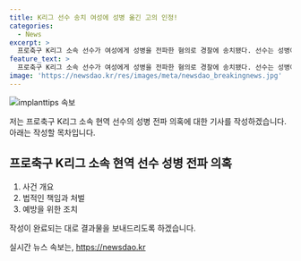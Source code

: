 ```yaml
---
title: K리그 선수 송치 여성에 성병 옮긴 고의 인정!
categories:
  - News
excerpt: >
  프로축구 K리그 소속 선수가 여성에게 성병을 전파한 혐의로 경찰에 송치됐다. 선수는 성병에 감염된 상태임에도 불구하고 성관계를 갖어 병을 전파한 것으로 알려졌다. 경찰은 선수에 대해 상해 혐의를 적용하고, 미필적 고의를 인정한 상태다. 프로축구 K리그 관련 더 많은 소식을 원한다면, 서승택 기자(taxi226@yna.co.kr)에게 문의하면 된다. #프로축구 #K리그 #시흥경찰서
feature_text: >
  프로축구 K리그 소속 선수가 여성에게 성병을 전파한 혐의로 경찰에 송치됐다. 선수는 성병에 감염된 상태임에도 불구하고 성관계를 갖어 병을 전파한 것으로 알려졌다. 경찰은 선수에 대해 상해 혐의를 적용하고, 미필적 고의를 인정한 상태다. 프로축구 K리그 관련 더 많은 소식을 원한다면, 서승택 기자(taxi226@yna.co.kr)에게 문의하면 된다. #프로축구 #K리그 #시흥경찰서
image: 'https://newsdao.kr/res/images/meta/newsdao_breakingnews.jpg'
---
```


<p><img src="https://newsdao.kr/res/images/meta/newsdao_breakingnews.jpg" alt="implanttips 속보" /></p>

<p>저는 프로축구 K리그 소속 현역 선수의 성병 전파 의혹에 대한 기사를 작성하겠습니다. 아래는 작성할 목차입니다.</p>

<h2 data-ke-size="size26">프로축구 K리그 소속 현역 선수 성병 전파 의혹</h2>

<ol>
<li>사건 개요</li>
<li>법적인 책임과 처벌</li>
<li>예방을 위한 조치</li>
</ol>

<p>작성이 완료되는 대로 결과물을 보내드리도록 하겠습니다.</p>
실시간 뉴스 속보는, <a href="https://newsdao.kr" rel="dofollow">https://newsdao.kr</a>


